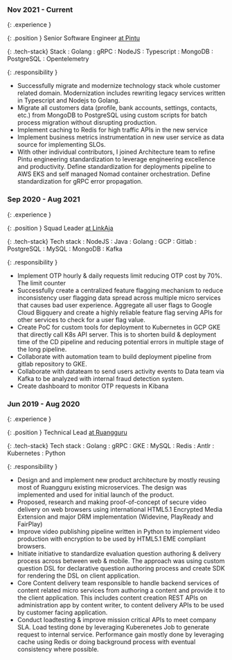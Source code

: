 ### Nov 2021 - Current
{: .experience }

{: .position }
Senior Software Engineer [at Pintu](https://www.pintu.co.id)

{: .tech-stack}
Stack
: Golang
: gRPC
: NodeJS
: Typescript
: MongoDB
: PostgreSQL
: Opentelemetry

{: .responsibility }
- Successfully migrate and modernize technology stack whole customer related domain. Modernization includes rewriting legacy services written in Typescript and Nodejs to Golang.
- Migrate all customers data (profile, bank accounts, settings, contacts, etc.) from MongoDB to PostgreSQL using custom scripts for batch process migration without disrupting production.
- Implement caching to Redis for high traffic APIs in the new service
- Implement business metrics instrumentation in new user service as data source for implementing SLOs.
- With other individual contributors, I joined Architecture team to refine Pintu engineering standardization to leverage engineering excellence and productivity. Define standardization for deployments pipeline to AWS EKS and self managed Nomad container orchestration. Define standardization for gRPC error propagation.

### Sep 2020 - Aug 2021
{: .experience }

{: .position }
Squad Leader [at LinkAja](https://linkaja.id)

{: .tech-stack}
Tech stack
: NodeJS
: Java
: Golang
: GCP
: Gitlab
: PostgreSQL
: MySQL
: MongoDB
: Kafka

{: .responsibility }
- Implement OTP hourly & daily requests limit reducing OTP cost by 70%. The limit counter
- Successfully create a centralized feature flagging mechanism to reduce inconsistency user flagging data spread across multiple micro services that causes bad user experience. Aggregate all user flags to Google Cloud Bigquery and create a highly reliable feature flag serving APIs for other services to check for a user flag value.
- Create PoC for custom tools for deployment to Kubernetes in GCP GKE that directly call K8s API server. This is to shorten build & deployment time of the CD pipeline and reducing potential errors in multiple stage of the long pipeline.
- Collaborate with automation team to build deployment pipeline from gitlab repository to GKE.
- Collaborate with datateam to send users activity events to Data team via Kafka to be analyzed with internal fraud detection system.
- Create dashboard to monitor OTP requests in Kibana

### Jun 2019 - Aug 2020
{: .experience }

{: .position }
Technical Lead [at Ruangguru](https://ruangguru.com)

{: .tech-stack}
Tech stack
: Golang
: gRPC
: GKE
: MySQL
: Redis
: Antlr
: Kubernetes
: Python

{: .responsibility }
- Design and and implement new product architecture by mostly reusing most of Ruangguru existing microservices. The design was implemented and used for initial launch of the product.
- Proposed, research and making proof-of-concept of secure video delivery on web browsers using international HTML5.1 Encrypted Media Extension and major DRM implementation (Widevine, PlayReady and FairPlay)
- Improve video publishing pipeline written in Python to implement video production with encryption to be used by HTML5.1 EME compliant browsers.
- Initiate initiative to standardize evaluation question authoring & delivery process across between web & mobile. The approach was using custom question DSL for declarative question authoring process and create SDK for rendering the DSL on client application.
- Core Content delivery team responsible to handle backend services of content related micro services from authoring a content and provide it to the client application. This includes content creation REST APIs on administration app by content writer, to content delivery APIs to be used by customer facing application.
- Conduct loadtesting & improve mission critical APIs to meet company SLA. Load testing done by leveraging Kuberenetes Job to generate request to internal service. Performance gain mostly done by leveraging cache using Redis or doing background process with eventual consistency where possible.

<!-- ### Footer

Last updated: May 2013 -->
